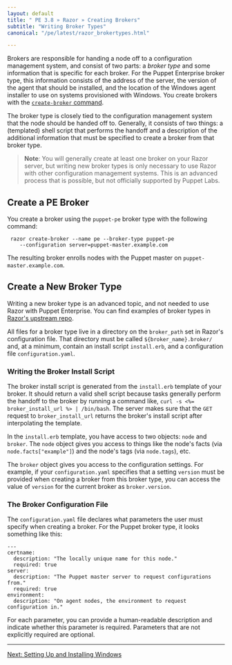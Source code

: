 ```yaml
---
layout: default
title: " PE 3.8 » Razor » Creating Brokers"
subtitle: "Writing Broker Types"
canonical: "/pe/latest/razor_brokertypes.html"

---
```


Brokers are responsible for handing a node off to a configuration
management system, and consist of two parts: a *broker type* and some
information that is specific for each broker. For the Puppet Enterprise
broker type, this information consists of the address of the server, the
version of the agent that should be installed, and the location of the
Windows agent installer to use on systems provisioned with Windows. You
create brokers with the
[`create-broker` command](https://github.com/puppetlabs/razor-server/blob/master/doc/api.md).

The broker type is closely tied to the configuration management system that
the node should be handed off to. Generally, it consists of two things: a
(templated) shell script that performs the handoff and a description of the
additional information that must be specified to create a broker from that
broker type.

>**Note**: You will generally create at least one broker on your Razor server,
but writing new broker types is only necessary to use Razor with other
configuration management systems. This is an advanced process that is possible, but not officially supported by Puppet Labs.

## Create a PE Broker

You create a broker using the `puppet-pe` broker type with the following command:

     razor create-broker --name pe --broker-type puppet-pe
        --configuration server=puppet-master.example.com

The resulting broker enrolls nodes with the Puppet master on
`puppet-master.example.com`.

## Create a New Broker Type

Writing a new broker type is an advanced topic, and not needed to use Razor
with Puppet Enterprise. You can find examples of broker types in
[Razor's upstream repo](https://github.com/puppetlabs/razor-server/tree/master/brokers).

All files for a broker type live in a directory on the `broker_path` set in
Razor's configuration file. That directory must be called
`${broker_name}.broker/` and, at a minimum, contain an install script
`install.erb`, and a configuration file `configuration.yaml`.

### Writing the Broker Install Script

The broker install script is generated from the `install.erb` template of
your broker. It should return a valid shell script because tasks generally
perform the handoff to the broker by running a command like, `curl -s <%=
broker_install_url %> | /bin/bash`. The server makes sure that the `GET`
request to `broker_install_url` returns the broker's install script after
interpolating the template.

In the `install.erb` template, you have access to two objects: `node` and
`broker`. The `node` object gives you access to things like the node's
facts (via `node.facts["example"]`) and the node's tags (via `node.tags`), etc.

The `broker` object gives you access to the configuration settings. For
example, if your `configuration.yaml` specifies that a setting `version`
must be provided when creating a broker from this broker type, you can
access the value of `version` for the current broker as `broker.version`.

### The Broker Configuration File

The `configuration.yaml` file declares what parameters the user must
specify when creating a broker. For the Puppet broker type, it looks
something like this:

    ---
    certname:
      description: "The locally unique name for this node."
      required: true
    server:
      description: "The Puppet master server to request configurations from."
      required: true
    environment:
      description: "On agent nodes, the environment to request configuration in."

For each parameter, you can provide a human-readable description and
indicate whether this parameter is required. Parameters that are not
explicitly required are optional.


* * *


[Next: Setting Up and Installing Windows](./razor_windows.html)
